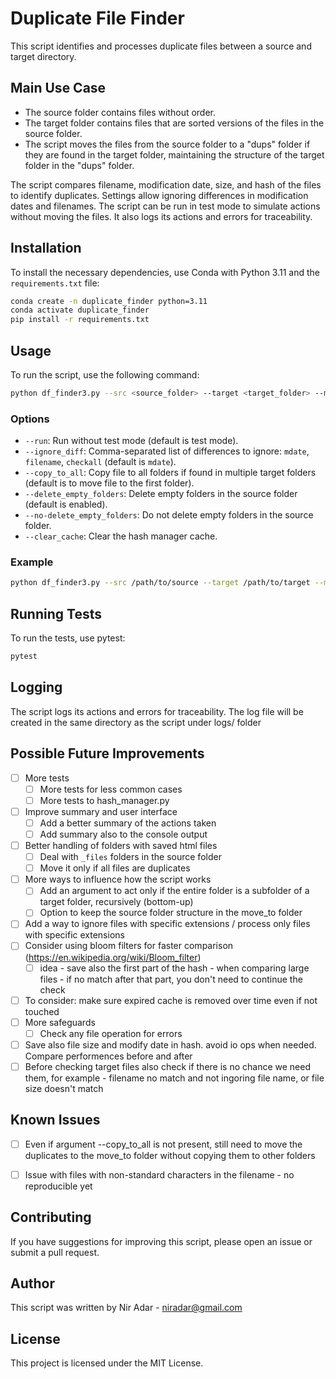 # Duplicate File Finder

This script identifies and processes duplicate files between a source and target directory.

## Main Use Case

- The source folder contains files without order.
- The target folder contains files that are sorted versions of the files in the source folder.
- The script moves the files from the source folder to a "dups" folder if they are found in the target folder, maintaining the structure of the target folder in the "dups" folder.

The script compares filename, modification date, size, and hash of the files to identify duplicates. Settings allow ignoring differences in modification dates and filenames. The script can be run in test mode to simulate actions without moving the files. It also logs its actions and errors for traceability.


## Installation

To install the necessary dependencies, use Conda with Python 3.11 and the `requirements.txt` file:

```sh
conda create -n duplicate_finder python=3.11
conda activate duplicate_finder
pip install -r requirements.txt
```

## Usage

To run the script, use the following command:

```sh
python df_finder3.py --src <source_folder> --target <target_folder> --move_to <move_to_folder> [options]
```

### Options

- `--run`: Run without test mode (default is test mode).
- `--ignore_diff`: Comma-separated list of differences to ignore: `mdate`, `filename`, `checkall` (default is `mdate`).
- `--copy_to_all`: Copy file to all folders if found in multiple target folders (default is to move file to the first folder).
- `--delete_empty_folders`: Delete empty folders in the source folder (default is enabled).
- `--no-delete_empty_folders`: Do not delete empty folders in the source folder.
- `--clear_cache`: Clear the hash manager cache.

### Example

```sh
python df_finder3.py --src /path/to/source --target /path/to/target --move_to /path/to/move_to --run
```

## Running Tests
To run the tests, use pytest:

```sh
pytest
```

## Logging
The script logs its actions and errors for traceability. The log file will be created in the same directory as the script under logs/ folder


## Possible Future Improvements
- [ ] More tests
  - [ ] More tests for less common cases
  - [ ] More tests to hash_manager.py 
- [ ] Improve summary and user interface
    - [ ] Add a better summary of the actions taken
  - [ ] Add summary also to the console output
- [ ] Better handling of folders with saved html files
  - [ ] Deal with `_files` folders in the source folder
  - [ ] Move it only if all files are duplicates
- [ ] More ways to influence how the script works
  - [ ] Add an argument to act only if the entire folder is a subfolder of a target folder, recursively (bottom-up)
  - [ ] Option to keep the source folder structure in the move_to folder
- [ ] Add a way to ignore files with specific extensions / process only files with specific extensions
- [ ] Consider using bloom filters for faster comparison (https://en.wikipedia.org/wiki/Bloom_filter)
  - [ ] idea - save also the first part of the hash - when comparing large files - if no match after that part, you don't need to continue the check
- [ ] To consider: make sure expired cache is removed over time even if not touched
- [ ] More safeguards
  - [ ] Check any file operation for errors
- [ ] Save also file size and modify date in hash. avoid io ops when needed. Compare performences before and after
- [ ] Before checking target files also check if there is no chance we need them, for example - filename no match and not ingoring file name, or file size doesn't match
## Known Issues
- [ ] Even if argument --copy_to_all is not present, still need to move the duplicates to the move_to folder without copying them to other folders
- [ ] Issue with files with non-standard characters in the filename - no reproducible yet


## Contributing
If you have suggestions for improving this script, please open an issue or submit a pull request.

## Author
This script was written by Nir Adar - [niradar@gmail.com](mailto:niradar@gmail.com)

## License
This project is licensed under the MIT License.
